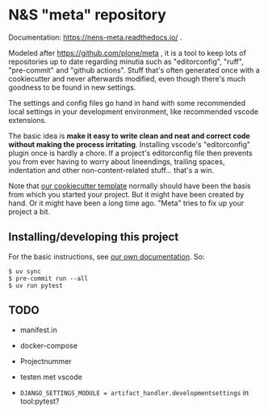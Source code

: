 # N&S "meta" repository

Documentation: https://nens-meta.readthedocs.io/ .

Modeled after https://github.com/plone/meta , it is a tool to keep lots of repositories up to date regarding minutia such as "editorconfig", "ruff", "pre-commit" and "github actions". Stuff that's often generated once with a cookiecutter and never afterwards modified, even though there's much goodness to be found in new settings.

The settings and config files go hand in hand with some recommended local settings in your development environment, like recommended vscode extensions.

The basic idea is **make it easy to write clean and neat and correct code without making the process irritating**. Installing vscode's "editorconfig" plugin once is hardly a chore. If a project's editorconfig file then prevents you from ever having to worry about lineendings, trailing spaces, indentation and other non-content-related stuff... that's a win.

Note that [our cookiecutter template](https://github.com/nens/cookiecutter-python-template) normally should have been the basis from which you started your project. But it might have been created by hand. Or it might have been a long time ago. "Meta" tries to fix up your project a bit.


## Installing/developing this project

For the basic instructions, see [our own documentation](https://nens-meta.readthedocs.io/en/latest/usage.html). So:

    $ uv sync
    $ pre-commit run --all
    $ uv run pytest


## TODO

- manifest.in

- docker-compose

- Projectnummer

- testen met vscode

- `DJANGO_SETTINGS_MODULE = artifact_handler.developmentsettings` in tool:pytest?
